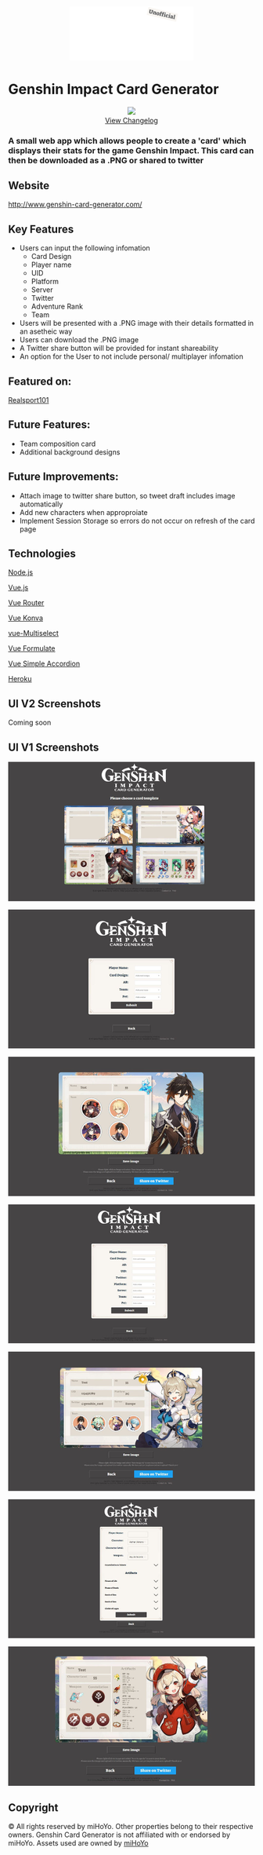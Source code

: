 

<p align="center"><img src="./src/assets/genshin-logo.png" width="50%">

Genshin Impact Card Generator
=====
<p align="center">
<img src="https://img.shields.io/badge/version-5.0.0-blue">
<br>
<a href="https://github.com/Charlotte-91/genshin-card-generator/blob/main/CHANGELOG.md">View Changelog</a>
</p>

### A small web app which allows people to create a 'card' which displays their stats for the game Genshin Impact. This card can then be downloaded as a .PNG or shared to twitter 

## Website

http://www.genshin-card-generator.com/

## Key Features

- Users can input the following infomation
    - Card Design
    - Player name
    - UID
    - Platform
    - Server
    - Twitter
    - Adventure Rank
    - Team
- Users will be presented with a .PNG image with their details formatted in an asetheic way
- Users can download the .PNG image
- A Twitter share button will be provided for instant shareability
- An option for the User to not include personal/ multiplayer infomation

## Featured on: 

[Realsport101](https://realsport101.com/genshin-impact/genshin-impact-card-generator-graphical-team-display/)

## Future Features: 

- Team composition card
- Additional background designs

## Future Improvements:

- Attach image to twitter share button, so tweet draft includes image automatically
- Add new characters when approproiate
- Implement Session Storage so errors do not occur on refresh of the card page


## Technologies
[Node.js](https://nodejs.org/)

[Vue.js](https://vuejs.org/)

[Vue Router](https://router.vuejs.org/)

[Vue Konva](https://konvajs.org/docs/vue/index.html)

[vue-Multiselect](https://vue-multiselect.js.org/)

[Vue Formulate](https://vueformulate.com/)

[Vue Simple Accordion](https://github.com/tkhquang/vue-simple-accordion)

[Heroku](https://www.heroku.com)

## UI V2 Screenshots

Coming soon

## UI V1 Screenshots
![Home page](./readme-img/img-1.JPG)

![Basic card form](./readme-img/img-2.JPG)

![Basic card render](./readme-img/img-3.JPG)

![Mulitplayer card form](./readme-img/img-4.JPG)

![Mulitplayer card render](./readme-img/img-5.JPG)

![Character build card form](./readme-img/img-6.JPG)

![Character build card render](./readme-img/img-7.JPG)

## Copyright
© All rights reserved by miHoYo. Other properties belong to their respective owners.
Genshin Card Generator is not affiliated with or endorsed by miHoYo.
Assets used are owned by [miHoYo](https://genshin.mihoyo.com/)
